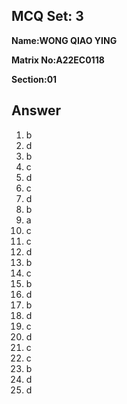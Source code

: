 ## MCQ Set: 3

**Name:WONG QIAO YING**

**Matrix No:A22EC0118**

**Section:01**

## Answer
1. b
2. d
3. b
4. c
5. d
6. c
7. d
8. b
9. a
10. c
11. c
12. d
13. b
14. c
15. b
16. d
17. b
18. d
19. c
20. d
21. c
22. c
23. b
24. d
25. d
